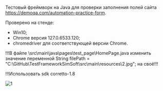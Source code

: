 Тестовый фреймворк на Java для проверки заполнения полей сайта https://demoqa.com/automation-practice-form.

Проверено на стенде:
- Win10;
- Chrome версия 127.0.6533.120;
-  chromedriver для соответствующей версии Chrome. 

!!!В файле \src\main\java\pages\test_page\HomePage.java
изменить значение переменной String filePath = "C:\\GitHub\\TestFrameworkSimSoft\\src\\main\\resources\\2.jpg";
на своё!!!

!!!Использовать sdk corretto-1.8

![1](https://github.com/user-attachments/assets/7d2156f2-d8a7-4633-b1e9-394b74fc5577)
